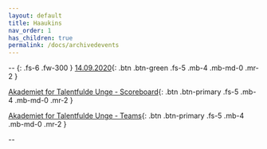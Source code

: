 ```yaml
---
layout: default
title: Haaukins
nav_order: 1
has_children: true
permalink: /docs/archivedevents
---
```


-- 
{: .fs-6 .fw-300 } 
[14.09.2020](){: .btn .btn-green .fs-5 .mb-4 .mb-md-0 .mr-2 }

[Akademiet for Talentfulde Unge - Scoreboard](../../../archivedevents/14092020/atu.ntp-event.dk/scoreboard/index.html){: .btn .btn-primary .fs-5 .mb-4 .mb-md-0 .mr-2 } 

[Akademiet for Talentfulde Unge - Teams](../../../archivedevents/14092020/atu.ntp-event.dk/teams/index.html){: .btn .btn-primary .fs-5 .mb-4 .mb-md-0 .mr-2 } 


-- 

